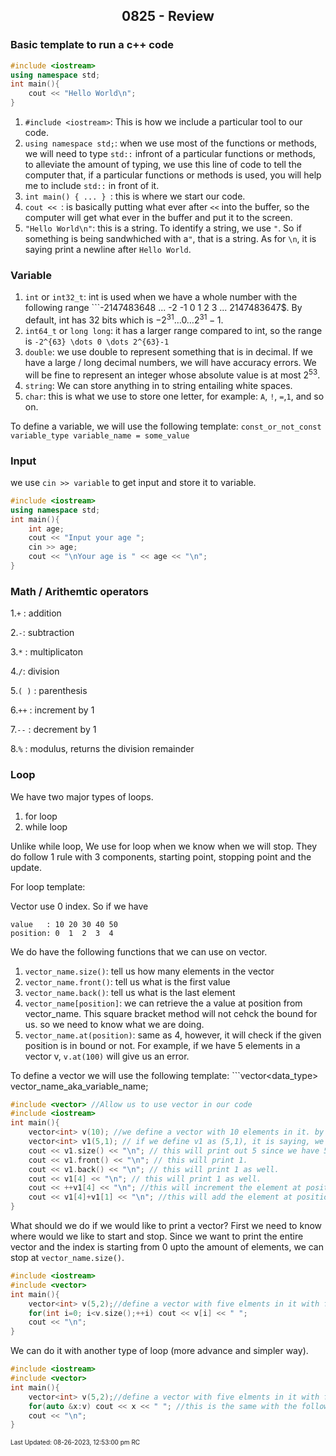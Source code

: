 <h2 align="center">0825 - Review</h2>

### Basic template to run a c++ code
```cpp
#include <iostream>
using namespace std;
int main(){
	cout << "Hello World\n";
}
```

1. ```#include <iostream>```: This is how we include a particular tool to our code.
2. ```using namespace std;```: when we use most of the functions or methods, we will need to type ```std::``` infront of a particular functions or methods, to alleviate the amount of typing, we use this line of code to tell the computer that, if a particular functions or methods is used, you will help me to include ```std::``` in front of it. 
3. ```int main() { ... } ```: this is where we start our code. 
4. ```cout << ```: is basically putting what ever after ```<<``` into the buffer, so the computer will get what ever in the buffer and put it to the screen.
5. ```"Hello World\n"```: this is a string. To identify a string, we use ```"```. So if something is being sandwhiched with a```"```, that is a string. As for ```\n```, it is saying print a newline after ```Hello World```.

### Variable
1. ```int``` or ```int32_t```: int is used when we have a whole number with the following range ```-2147483648 ... -2 -1 0 1 2 3 ...  2147483647$. By default, int has 32 bits which is $-2^{31} \dots 0 \dots 2^{31}-1$.
2. ```int64_t``` or ```long long```: it has a larger range compared to int, so the range is ```-2^{63} \dots 0 \dots 2^{63}-1```
3. ```double```: we use double to represent something that is in decimal. If we have a large / long decimal numbers, we will have accuracy errors. We will be fine to represent an integer whose absolute value is at most $2^{53}$.  
4. ```string```: We can store anything in to string entailing white spaces. 
5. ```char```: this is what we use to store one letter, for example: ```A```, ```!```, ```=```,```1```, and so on.

To define a variable, we will use the following template: ```const_or_not_const variable_type variable_name = some_value```

### Input
we use ```cin >> variable``` to get input and store it to variable.
```cpp
#include <iostream>
using namespace std;
int main(){
	int age;
	cout << "Input your age ";
	cin >> age;
	cout << "\nYour age is " << age << "\n";
}
```

### Math / Arithemtic operators 

1.```+``` : addition

2.```-```: subtraction

3.```*``` : multiplicaton

4.```/```: division

5.```( )``` : parenthesis 

6.```++``` : increment by 1

7.```--``` : decrement by 1

8.```%``` : modulus, returns the division remainder

### Loop

We have two major types of loops. 
1. for loop
2. while loop

Unlike while loop, We use for loop when we know when we will stop. They do follow 1 rule with 3 components, starting point, stopping point and the update.

For loop template: 

Vector use 0 index. So if we have 
```
value	: 10 20 30 40 50
position: 0  1  2  3  4
```

We do have the following functions that we can use on vector.
1. ```vector_name.size()```: tell us how many elements in the vector
2. ```vector_name.front()```: tell us what is the first value
3. ```vector_name.back()```: tell us what is the last element
4. ```vector_name[position]```: we can retrieve the a value at position from vector_name. This square bracket method will not cehck the bound for us. so we need to know what we are doing.
5. ```vector_name.at(position)```: same as 4, however, it will check if the given position is in bound or not. For example, if we have 5 elements in a vector v, ```v.at(100)``` will give us an error.

To define a vector we will use the following template: ```vector<data_type> vector_name_aka_variable_name;

```cpp
#include <vector> //Allow us to use vector in our code
#include <iostream>
int main(){
	vector<int> v(10); //we define a vector with 10 elements in it. by default everything is 0. so we have 0 0 0 0 0 0 0 0 0 0 in v now.
	vector<int> v1(5,1); // if we define v1 as (5,1), it is saying, we define v1 with 5 elements in it and all that 5 elements are 1. So we have 1 1 1 1 1 in v1 now.
	cout << v1.size() << "\n"; // this will print out 5 since we have 5 elements
	cout << v1.front() << "\n"; // this will print 1.
	cout << v1.back() << "\n"; // this will print 1 as well.
	cout << v1[4] << "\n"; // this will print 1 as well.
	cout << ++v1[4] << "\n"; //this will increment the element at position 4 by 1 so we will print 2. in v1 we have 1 1 1 1 2
	cout << v1[4]+v1[1] << "\n"; //this will add the element at position 4 and position 1 which is 3. because v1 is 1 1 1 1 2.
}
```

What should we do if we would like to print a vector? First we need to know where would we like to start and stop. Since we want to print the entire vector and the index is starting from 0 upto the amount of elements, we can stop at ```vector_name.size()```.

```cpp
#include <iostream>
#include <vector>
int main(){
	vector<int> v(5,2);//define a vector with five elments in it with five 2s.
	for(int i=0; i<v.size();++i) cout << v[i] << " ";
	cout << "\n";
}
```

We can do it with another type of loop (more advance and simpler way). 
```cpp
#include <iostream>
#include <vector>
int main(){
	vector<int> v(5,2);//define a vector with five elments in it with five 2s.
	for(auto &x:v) cout << x << " "; //this is the same with the following python code: for i in list_v:
	cout << "\n";
}
```

<font size = 1>Last Updated: 08-26-2023, 12:53:00 pm RC</font>
